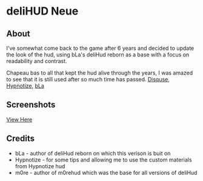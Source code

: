 
# deliHUD Neue
## About
I've somewhat come back to the game after 6 years and decided to update the look of the hud, using bLa's deliHud reborn as a base with a focus on readability and contrast.

Chapeau bas to all that kept the hud alive through the years, I was amazed to see that it is still used after so much time has passed.
[Disquse](https://www.teamfortress.tv/21801/disquses-hud-fixes), [Hypnotize](https://huds.tf/site/s-Deli-Hud), [bLa](https://www.teamfortress.tv/60088/delihud-reborn)

## Screenshots
[View Here](https://imgur.com/a/ix8g52d)

## Credits
- bLa - author of deliHud reborn on which this verison is buit on
- Hypnotize - for some tips and allowing me to use the custom materials from Hypnotize hud
- m0re - author of m0rehud which was the base for all versions of deliHud